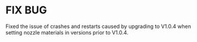 # FIX BUG
Fixed the issue of crashes and restarts caused by upgrading to V1.0.4 when setting nozzle materials in versions prior to V1.0.4.